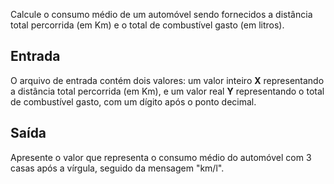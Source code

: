 Calcule o consumo médio de um automóvel sendo fornecidos a distância total percorrida (em Km) e o total de combustível gasto (em litros).

## **Entrada**

O arquivo de entrada contém dois valores: um valor inteiro **X** representando a distância total percorrida (em Km), e um valor real **Y** representando o total de combustível gasto, com um dígito após o ponto decimal.

## **Saída**

Apresente o valor que representa o consumo médio do automóvel com 3 casas após a vírgula, seguido da mensagem "km/l".